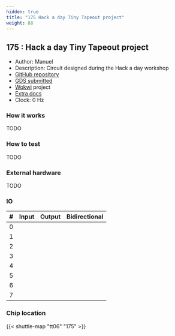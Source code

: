 ```yaml
---
hidden: true
title: "175 Hack a day Tiny Tapeout project"
weight: 88
---
```


## 175 : Hack a day Tiny Tapeout project

* Author: Manuel
* Description: Circuit designed during the Hack a day workshop
* [GitHub repository](https://github.com/mmartinortiz/tinytapeout-workshop)
* [GDS submitted](https://github.com/mmartinortiz/tinytapeout-workshop/actions/runs/8673984119)
* [Wokwi](https://wokwi.com/projects/395055351144787969) project
* [Extra docs](None)
* Clock: 0 Hz

<!---

This file is used to generate your project datasheet. Please fill in the information below and delete any unused
sections.

You can also include images in this folder and reference them in the markdown. Each image must be less than
512 kb in size, and the combined size of all images must be less than 1 MB.
-->


### How it works

TODO

### How to test

TODO

### External hardware

TODO


### IO

| # | Input          | Output         | Bidirectional   |
| - | -------------- | -------------- | --------------- |
| 0 |  |  |  |
| 1 |  |  |  |
| 2 |  |  |  |
| 3 |  |  |  |
| 4 |  |  |  |
| 5 |  |  |  |
| 6 |  |  |  |
| 7 |  |  |  |

### Chip location

{{< shuttle-map "tt06" "175" >}}
